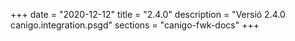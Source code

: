 +++
date        = "2020-12-12"
title       = "2.4.0"
description = "Versió 2.4.0 canigo.integration.psgd"
sections    = "canigo-fwk-docs"
+++